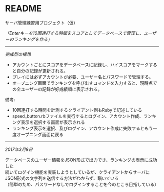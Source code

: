 # README

サーバ管理練習用プロジェクト（仮）

_「Enterキーを10回連打する時間をスコアとしてデータベースで管理し、ユーザーのランキングを作る」_

-------------------------------------------------------------------------------------------------------------------
*完成型の構想*

* アカウントごとにスコアをデータベースに記録し、ハイスコアをマークすると自分の記録が更新される。 
* プレイには必ずアカウントが必要、ユーザー名とパスワードで管理する。
* オープニング画面でランキングを呼び出すコマンドを入力すると、現時点での全ユーザーの記録が好成績順に表示される。
  
備考:

* 10回連打する時間を計測するクライアント側もRubyで記述している
* speed_button.rbファイルを実行するとログイン、アカウント作成、ランキング表示を選択する画面が表示される
* ランキング表示を選択、及びログイン、アカウント作成に失敗するともう一度オープニング画面に戻る
  
-------------------------------------------------------------------------------------------------------------------
_2017年3月8日_

データベースのユーザー情報をJSON形式で出力でき、ランキングの表示に成功した  
続いてログイン機能を実装しようとしているが、クライアントからサーバにJSON形式の文字列を送信する方法がわからず、躓いている  
（簡単のため、パスワードなしでログインすることを今のところ目指している）  
